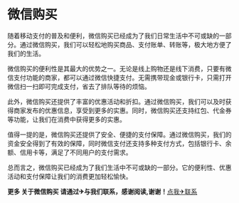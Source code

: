 # 微信购买

随着移动支付的普及和便利，微信购买已经成为了我们日常生活中不可或缺的一部分。通过微信购买，我们可以轻松地购买商品、支付账单、转账等，极大地方便了我们的生活。

微信购买的便利性是其最大的优势之一。无论是线上购物还是线下消费，只要有微信支付功能的商家，都可以通过微信快捷支付。无需携带现金或银行卡，只需打开微信扫一扫即可完成支付，省去了排队等待的烦恼。

此外，微信购买还提供了丰富的优惠活动和折扣。通过微信购买，我们可以及时获得商家发布的优惠信息，享受到更多的实惠。同时，微信购买还支持红包、代金券等功能，让我们在消费中获得更多的实惠。

值得一提的是，微信购买还提供了安全、便捷的支付保障。通过微信购买，我们的资金安全得到了有效的保障，同时微信支付还支持多种支付方式，包括银行卡、余额、信用卡等，满足了不同用户的支付需求。

总而言之，微信购买已经成为了我们生活中不可或缺的一部分。它的便利性、优惠活动和支付保障让我们的消费更加轻松愉快。

**更多 关于微信购买 请通过✈与我们联系，感谢阅读,谢谢！**[点我✈联系](https://www.k02.cc)